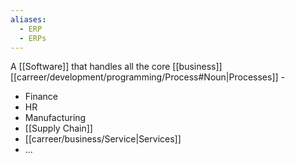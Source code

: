 ```yaml
---
aliases:
  - ERP
  - ERPs
---
```


A [[Software]] that handles all the core [[business]] [[carreer/development/programming/Process#Noun|Processes]] -

- Finance
- HR
- Manufacturing
- [[Supply Chain]]
- [[carreer/business/Service|Services]]
- ...
